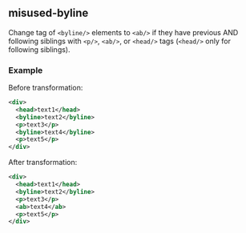 ## misused-byline
Change tag of `<byline/>` elements to `<ab/>` if they have previous AND  following siblings with `<p/>`, `<ab/>`, or `<head/>` tags (`<head/>` only for following siblings).  

### Example
Before transformation:
```xml
<div>
  <head>text1</head>
  <byline>text2</byline>
  <p>text3</p>
  <byline>text4</byline>
  <p>text5</p>
</div>
```

After transformation:
```xml
<div>
  <head>text1</head>
  <byline>text2</byline>
  <p>text3</p>
  <ab>text4</ab>
  <p>text5</p>
</div>
```
